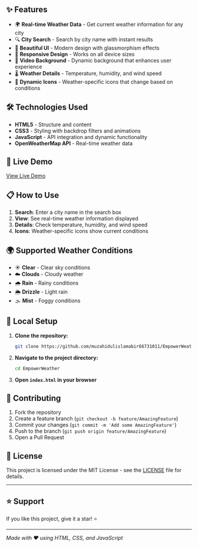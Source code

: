 ## ✨ Features

- 🌍 **Real-time Weather Data** - Get current weather information for any city
- 🔍 **City Search** - Search by city name with instant results
- 🎨 **Beautiful UI** - Modern design with glassmorphism effects
- 📱 **Responsive Design** - Works on all device sizes
- 🎥 **Video Background** - Dynamic background that enhances user experience
- 🌡️ **Weather Details** - Temperature, humidity, and wind speed
- 🌈 **Dynamic Icons** - Weather-specific icons that change based on conditions

## 🛠️ Technologies Used

- **HTML5** - Structure and content
- **CSS3** - Styling with backdrop filters and animations
- **JavaScript** - API integration and dynamic functionality
- **OpenWeatherMap API** - Real-time weather data

## 🚀 Live Demo

[View Live Demo]((https://empowerweather.netlify.app/))

## 📋 How to Use

1. **Search**: Enter a city name in the search box
2. **View**: See real-time weather information displayed
3. **Details**: Check temperature, humidity, and wind speed
4. **Icons**: Weather-specific icons show current conditions

## 🌍 Supported Weather Conditions

- ☀️ **Clear** - Clear sky conditions
- ☁️ **Clouds** - Cloudy weather
- 🌧️ **Rain** - Rainy conditions
- 🌦️ **Drizzle** - Light rain
- 🌫️ **Mist** - Foggy conditions

## 🔧 Local Setup

1. **Clone the repository:**
   ```bash
   git clone https://github.com/muzahidulislamabir66731011/EmpowerWeather.git
   ```

2. **Navigate to the project directory:**
   ```bash
   cd EmpowerWeather
   ```

3. **Open `index.html` in your browser**

## 🤝 Contributing

1. Fork the repository
2. Create a feature branch (`git checkout -b feature/AmazingFeature`)
3. Commit your changes (`git commit -m 'Add some AmazingFeature'`)
4. Push to the branch (`git push origin feature/AmazingFeature`)
5. Open a Pull Request

## 📄 License

This project is licensed under the MIT License - see the [LICENSE](LICENSE) file for details.

---

## ⭐ Support

If you like this project, give it a star! ⭐

---

*Made with ❤️ using HTML, CSS, and JavaScript*
